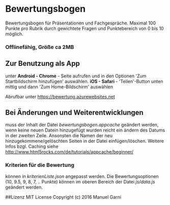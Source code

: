 # Bewertungsbogen
Bewertungsbogen für Präsentationen und Fachgespräche. Maximal 100 Punkte pro Rubrik durch gewichtete Fragen und Punktebereich von 0 bis 10 möglich.
### Offlinefähig, Größe ca 2MB

## Zur Benutzung als App
unter **Android - Chrome** - Seite aufrufen und in den Optionen 'Zum Startbildschirm hinzufügen' auswählen.
**iOS - Safari** - 'Teilen'-Button unten mittig und dann 'Zum Home-Bildschirm' auswählen

Abrufbar unter https://bewertung.azurewebsites.net


## Bei Änderungen und Weiterentwicklungen
muss der Inhalt der Datei *bewertungsbogen.appcache* geändert werden, wenn keine neuen Datein hinzugefügt wurden reicht ein ändern des Datums in der zweiten Zeile.
Ansonsten die Namen der neu hinzugekommene/gelöschten Seiten in der Datei einfügen/löschen. Weitere Infos bzgl. Caching siehe http://www.html5rocks.com/de/tutorials/appcache/beginner/
### Kriterien für die Bewertung
können in *kriterienListe.json* angepasst werden. Die Bewertungsoptionen (10, 9.5, 9, 8, 7, .. Punkte) können im oberen Bereich der Datei *js/data.js* geändert werden.

##Lizenz
MIT License
Copyright (c) 2016 Manuel Garni
